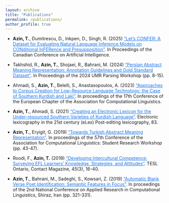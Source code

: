 ```yaml
---
layout: archive
title: "Publications"
permalink: /publications/
author_profile: true
---
```

- **Azin, T.**, Dumitrescu, D., Inkpen, D., Singh, R. (2025) [<span style="color:#1a73e8; text-decoration:underline;">“Let’s CONFER: A Dataset for Evaluating Natural Language Inference Models on CONditional InFERence and Presupposition”</span>](https://caiac.pubpub.org/pub/keh8ij01/). In Proceedings of the Canadian Conference on Artificial Intelligence.

- Takhshid, R., **Azin, T.**, Shojaei, R., Bahrani, M. (2024) [<span style="color:#1a73e8; text-decoration:underline;">“Persian Abstract Meaning Representation: Annotation Guidelines and Gold Standard Dataset"</span>](https://aclanthology.org/2024.umrpw-1.2/). In Proceedings of the 2024 UMR Parsing Workshop (pp. 8-15).

- Ahmadi, S., **Azin, T.**, Belelli, S., Anastasopoulos, A. (2023) [<span style="color:#1a73e8; text-decoration:underline;">“Approaches to Corpus Creation for Low-Resource Language Technology: the Case of Southern Kurdish and Laki”</span>](https://aclanthology.org/2023.fieldmatters-1.7/). In proceedings of the 17th Conference of the European Chapter of the Association for Computational Linguistics.

- **Azin, T.**, Ahmadi, S. (2021) [<span style="color:#1a73e8; text-decoration:underline;">“Creating an Electronic Lexicon for the Under-resourced Southern Varieties of Kurdish Language”</span>](https://elex.link/elex2021/wp-content/uploads/2021/08/eLex_2021_30_pp479-488.pdf). Electronic lexicography in the 21st century (eLex) Post-editing lexicography, 83.

- **Azin, T.**, Eryigit, G. (2019) [<span style="color:#1a73e8; text-decoration:underline;">“Towards Turkish Abstract Meaning Representation”</span>](https://aclanthology.org/P19-2006/). In proceedings of the 57th Conference of the Association for Computational Linguistics: Student Research Workshop (pp. 43-47).

- Roodi, F., **Azin, T.** (2019) [<span style="color:#1a73e8; text-decoration:underline;">“Developing Intercultural Competence: Surveying EFL Learners’ Knowledge, Strategies, and Attitudes”</span>](https://contact.teslontario.org/developing-intercultural-competence-surveying-efl-learners-knowledge-strategies-and-attitudes/). TESL Ontario, Contact Magazine, 45(3), 16-40.

- **Azin, T.**, Bahrani, M., Sadeghi, S., Kowsari, Z. (2019) [<span style="color:#1a73e8; text-decoration:underline;">“Automatic Blank Verse Poet Identification: Semantic Features in Focus”</span>](https://www.isc.ac/file/download/gsiBook/6474303da2812-1621755624-conf-98.pdf). In proceedings of the 2nd National Conference on Applied Research in Computational Linguistics, Shiraz, Iran (pp. 321-331).

